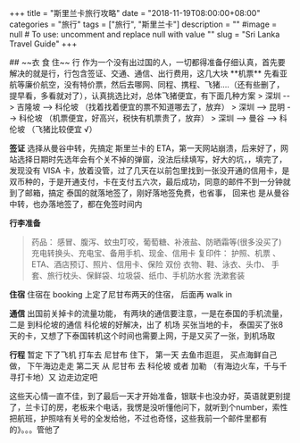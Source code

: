 +++
title = "斯里兰卡旅行攻略"
date = "2018-11-19T08:00:00+08:00"
categories = "旅行"
tags = ["旅行", "斯里兰卡"]
description = ""
#image = null  # To use: uncomment and replace null with value
"<!-- link" = "https://www.jianshu.com/p/db32c48eab69 -->"
slug = "Sri Lanka Travel Guide"
+++

<p class="description"></p>
## ~~衣 食 住~~ 行
作为一个没有出过国的人，一切都得准备仔细认真，首先要解决的就是行，行包含签证、交通、通信、出行费用，这几大块
**机票**
先看亚航等廉价航空，没有特价票，然后去哪网、同程、携程、飞猪....（还有些删了，提早看，多看就对了），认真挑选比对，总体飞猪便宜，有下面几种方案
> 深圳 --> 吉隆坡 --> 科伦坡  （找着找着便宜的票不知道哪去了，放弃）
> 深圳 --> 昆明 --> 科伦坡  （机票便宜，好高兴，税快有机票贵了，放弃）
> 深圳 --> 曼谷 --> 科伦坡 （飞猪比较便宜 √）

<!-- more -->

**签证**
  选择从曼谷中转，先搞定 斯里兰卡的 ETA，第一天网站崩溃，后来好了，网站选择日期时先选年会有个关不掉的弹窗，没法后续填写，好大的坑，，填完了，发现没有 VISA 卡，放着没管，过了几天在以前包里找到一张没开通的信用卡，是双币种的，于是开通支付，卡在支付五六次，最后成功，同意的邮件不到一分钟就到了邮箱，搞定
  泰国的就落地签了，刚好落地签免费，也省事， 回来也 是从曼谷中转，也办落地签了，都在免签时间内

**行李准备**
>  药品： 感冒、腹泻、蚊虫叮咬，葡萄糖、补液盐、防晒霜等(很多没买了)
>  充电转换头、充电宝、备用手机、现金、信用卡
>  复印件： 护照、机票 、ETA、酒店预订、照片、信用卡、保险 双份
>  衣物、鞋、泳衣、头巾、 手套、旅行枕头、保鲜袋、垃圾袋、纸巾、手机防水套 洗漱套装

**住宿**
 住宿在 booking 上定了尼甘布两天的住宿， 后面再 walk in  

**通信**
 出国前关掉卡的流量功能， 有两块的通信要注意，一是在泰国的手机流量，二是 到科伦坡的通信 
 科伦坡的好解决，出了 机场 买张当地的卡， 泰国买了张8天的卡，又想了下泰国转机这个时间也需要上网，于是又买了一张，到机场取

**行程**
 暂定 下了飞机 打车去 尼甘布 住下， 第一天 去鱼市逛逛， 买点海鲜自己做， 下午海边走走
 第二天 从 尼甘布 去 科伦坡 或者 加勒 （有海边火车，千与千寻打卡地）又
 边走边定吧

这些天心情一直不佳，到了最后一天才开始准备，银联卡也没办好，英语就更别提了，兰卡订的房，老板来个电话，我愣是没听懂他问下，就听到个number，索性把航班，护照啥有关号的全发给他，不过也奇怪，这些我前一个邮件里都有的》。。。管他了
